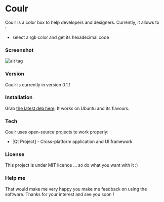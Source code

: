 # Coulr

Coulr is a color box to help developers and designers. Currently, it allows to :

  - select a rgb color and get its hexadecimal code

### Screenshot

![alt tag](http://pix.toile-libre.org/upload/original/1422712215.png)

### Version

Coulr is currently in version 0.1.1

### Installation

Grab [the latest deb here](https://github.com/Huluti/Coulr/releases).
It works on Ubuntu and its flavours.

### Tech

Coulr uses open-source projects to work properly:

* [Qt Project] - Cross-platform application and UI framework

### License

This project is under MIT licence ... so do what you want with it :)

### Help me

That would make me very happy you make me feedback on using the software.
Thanks for your interest and see you soon !
